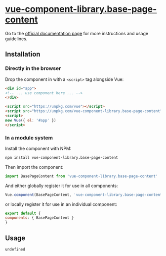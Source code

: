 # [vue-component-library.base-page-content](https://www.vuecomponentlibrary.com/components/base-page-content.html)

Go to the [official documentation page](https://www.vuecomponentlibrary.com/components/base-page-content.html) for more instructions and usage guidelines.

## Installation

### Directly in the browser

Drop the component in with a `<script>` tag alongside Vue:

```html
<div id="app">
<!-- ... use component here ... -->
</div>

<script src="https://unpkg.com/vue"></script>
<script src="https://unpkg.com/vue-component-library.base-page-content"></script>
<script>
new Vue({ el: '#app' })
</script>
```

### In a module system

Install the component with NPM:

```bash
npm install vue-component-library.base-page-content
```

Then import the component:

```js
import BasePageContent from 'vue-component-library.base-page-content'
```

And either globally register it for use in all components:

```js
Vue.component(BasePageContent, 'vue-component-library.base-page-content')
```

or locally register it for use in an individual component:

```js
export default {
components: { BasePageContent }
}
```

## Usage

```html
undefined
```
